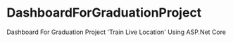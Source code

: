 # DashboardForGraduationProject
Dashboard For Graduation Project 'Train Live Location' Using ASP.Net Core 
